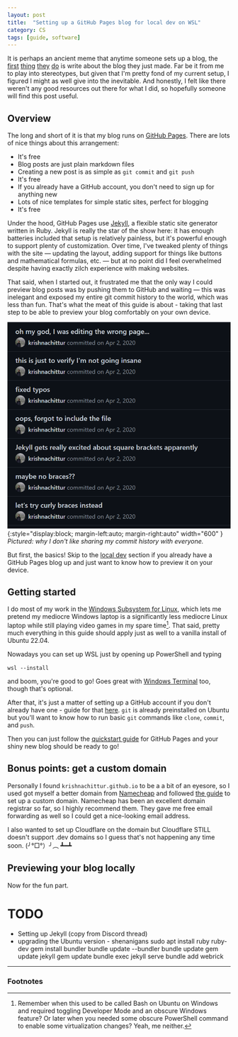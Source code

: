```yaml
---
layout: post
title:  "Setting up a GitHub Pages blog for local dev on WSL"
category: CS
tags: [guide, software]
---
```


It is perhaps an ancient meme that anytime someone sets up a blog, the [first][static-blog-1] [thing][static-blog-2] [they][static-blog-3] [do][static-blog-4] is write about the blog they just made. Far be it from me to play into stereotypes, but given that I'm pretty fond of my current setup, I figured I might as well give into the inevitable. And honestly, I felt like there weren't any good resources out there for what I did, so hopefully someone will find this post useful.

## Overview

The long and short of it is that my blog runs on [GitHub Pages][gh-pages]. There are lots of nice things about this arrangement:

* It's free
* Blog posts are just plain markdown files
* Creating a new post is as simple as `git commit` and `git push`
* It's free
* If you already have a GitHub account, you don't need to sign up for anything new
* Lots of nice templates for simple static sites, perfect for blogging
* It's free

Under the hood, GitHub Pages use [Jekyll][jekyll], a flexible static site generator written in Ruby. Jekyll is really the star of the show here: it has enough batteries included that setup is relatively painless, but it's powerful enough to support plenty of customization. Over time, I've tweaked plenty of things with the site — updating the layout, adding support for things like buttons and mathematical formulas, etc. — but at no point did I feel overwhelmed despite having exactly zilch experience with making websites.

That said, when I started out, it frustrated me that the only way I could preview blog posts was by pushing them to GitHub and waiting — this was inelegant and exposed my entire git commit history to the world, which was less than fun. That's what the meat of this guide is about - taking that last step to be able to preview your blog comfortably on your own device.

![Image of sequence of embarrassing commit messages.](/assets/images/posts/local-jekyll-1.PNG){:style="display:block; margin-left:auto; margin-right:auto" width="600" }
*Pictured: why I don't like sharing my commit history with everyone.*

But first, the basics! Skip to the [local dev](#previewing-your-blog-locally) section if you already have a GitHub Pages blog up and just want to know how to preview it on your device.

## Getting started

I do most of my work in the [Windows Subsystem for Linux][wsl], which lets me pretend my mediocre Windows laptop is a significantly less mediocre Linux laptop while still playing video games in my spare time[^1]. That said, pretty much everything in this guide should apply just as well to a vanilla install of Ubuntu 22.04.

Nowadays you can set up WSL just by opening up PowerShell and typing

```
wsl --install
```

and boom, you're good to go! Goes great with [Windows Terminal][wt] too, though that's optional.

After that, it's just a matter of setting up a GitHub account if you don't already have one - guide for that [here][gh-setup]. `git` is already preinstalled on Ubuntu but you'll want to know how to run basic `git` commands like `clone`, `commit`, and `push`.

Then you can just follow the [quickstart guide][gh-pages-quickstart] for GitHub Pages and your shiny new blog should be ready to go!

## Bonus points: get a custom domain

Personally I found `krishnachittur.github.io` to be a a bit of an eyesore, so I used got myself a better domain from [Namecheap][namecheap] and followed [the guide][gh-pages-custom-domain] to set up a custom domain. Namecheap has been an excellent domain registrar so far, so I highly recommend them. They gave me free email forwarding as well so I could get a nice-looking email address.

I also wanted to set up Cloudflare on the domain but Cloudflare STILL doesn't support .dev domains so I guess that's not happening any time soon. (╯°□°）╯︵ ┻━┻

## Previewing your blog locally

Now for the fun part.

# TODO

- Setting up Jekyll (copy from Discord thread)
- upgrading the Ubuntu version - shenanigans
	sudo apt install ruby ruby-dev
	gem install bundler
	bundle update --bundler
	bundle update
	gem update jekyll
	gem update
	bundle exec jekyll serve
	bundle add webrick

--------------------------------------------

### Footnotes

[^1]: Remember when this used to be called Bash on Ubuntu on Windows and required toggling Developer Mode and an obscure Windows feature? Or later when you needed some obscure PowerShell command to enable some virtualization changes? Yeah, me neither.

<!--- References -->
[gh-pages]: https://pages.github.com/
[gh-pages-custom-domain]: https://docs.github.com/en/pages/configuring-a-custom-domain-for-your-github-pages-site
[gh-pages-quickstart]: https://docs.github.com/en/pages/quickstart
[gh-setup]: https://docs.github.com/en/get-started/quickstart/set-up-git
[jekyll]: https://jekyllrb.com/
[namecheap]: https://www.namecheap.com/
[static-blog-1]: https://yakkomajuri.com/blog/teeny
[static-blog-2]: https://inoads.com/articles/2021-01-09-Next-Gen-Static-Blogging
[static-blog-3]: https://erjjones.github.io/blog/How-I-built-my-blog-in-one-day
[static-blog-4]: https://www.jonashietala.se/blog/2022/08/29/rewriting_my_blog_in_rust_for_fun_and_profit/
[wsl]: https://learn.microsoft.com/en-us/windows/wsl/about
[wt]: https://apps.microsoft.com/store/detail/windows-terminal/9N0DX20HK701